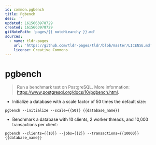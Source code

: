 ```yaml
---
id: common.pgbench
title: Pgbench
desc: ''
updated: 1615663978729
created: 1615663978729
gitNotePath: 'pages/{{ noteHiearchy }}.md'
sources:
  - name: tldr-pages
    url: 'https://github.com/tldr-pages/tldr/blob/master/LICENSE.md'
    license: Creative Commons
---
```

# pgbench

> Run a benchmark test on PostgreSQL.
> More information: <https://www.postgresql.org/docs/10/pgbench.html>.

- Initialize a database with a scale factor of 50 times the default size:

`pgbench --initialize --scale={{50}} {{database_name}}`

- Benchmark a database with 10 clients, 2 worker threads, and 10,000 transactions per client:

`pgbench --clients={{10}} --jobs={{2}} --transactions={{10000}} {{database_name}}`

